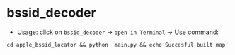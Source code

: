 # bssid_decoder

* Usage: click on ``bssid_decoder`` -> ``open in Terminal`` -> Use command:
```
cd apple_bssid_locator && python  main.py && echo Succesful built map! 
```
